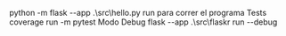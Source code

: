 python -m flask --app .\src\hello.py run para correr el programa
Tests coverage run -m pytest
Modo Debug flask --app .\src\flaskr run --debug